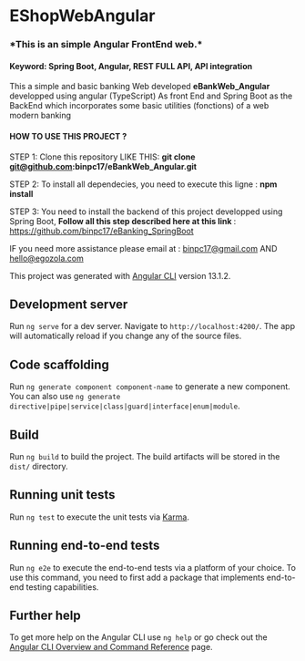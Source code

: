 # EShopWebAngular

<h3>*This is an simple Angular FrontEnd web.* </h3>

<h4>Keyword: Spring Boot, Angular, REST FULL API, API integration</h4>


This a simple and  basic banking Web developed <strong>eBankWeb_Angular</strong> developped using angular (TypeScript) As front End and Spring Boot as the BackEnd which incorporates some basic utilities (fonctions) of a web modern banking 
 
<h4>HOW TO USE THIS PROJECT ? </h4>

STEP 1: Clone this repository LIKE THIS: <strong>git clone git@github.com:binpc17/eBankWeb_Angular.git</strong><br>

STEP 2:  To install all dependecies, you need to execute this ligne : <strong>npm install </strong><br>

STEP 3: You need to install the backend of this project developped using Spring Boot, <strong> Follow all this step described here at this link </strong>: 
https://github.com/binpc17/eBanking_SpringBoot


IF you need more assistance please email at : binpc17@gmail.com AND hello@egozola.com



This project was generated with [Angular CLI](https://github.com/angular/angular-cli) version 13.1.2.

## Development server

Run `ng serve` for a dev server. Navigate to `http://localhost:4200/`. The app will automatically reload if you change any of the source files.

## Code scaffolding

Run `ng generate component component-name` to generate a new component. You can also use `ng generate directive|pipe|service|class|guard|interface|enum|module`.

## Build

Run `ng build` to build the project. The build artifacts will be stored in the `dist/` directory.

## Running unit tests

Run `ng test` to execute the unit tests via [Karma](https://karma-runner.github.io).

## Running end-to-end tests

Run `ng e2e` to execute the end-to-end tests via a platform of your choice. To use this command, you need to first add a package that implements end-to-end testing capabilities.

## Further help

To get more help on the Angular CLI use `ng help` or go check out the [Angular CLI Overview and Command Reference](https://angular.io/cli) page.
